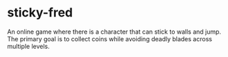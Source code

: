 # sticky-fred

An online game where there is a character that can stick to walls and jump. The primary goal is to collect coins while avoiding deadly blades across multiple levels.
